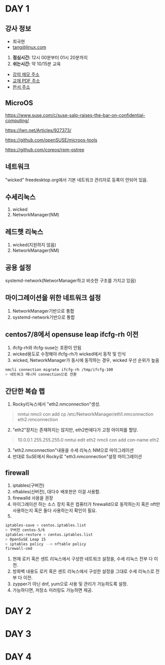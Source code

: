 # DAY 1

강사 정보
---
- 최국현
- tang@linux.com

1. __점심시간:__ 12시 00분부터 01시 20분까지
2. __쉬는시간:__ 약 10/15분 교육

- [강의 메모 주소](https://github.com/tangt64/training_memos/blob/main/opensource-101/RHEL2OpenSuSE-101/20240116-memo.md)
- [교재 PDF 주소](https://github.com/tangt64/training_memos/blob/main/opensource-101/RHEL2OpenSuSE-101/%EC%88%98%EC%84%B8-%EB%A6%AC%EB%88%85%EC%8A%A4-%EB%A7%88%EC%9D%B4%EA%B7%B8%EB%A0%88%EC%9D%B4%EC%85%98.pdf)
- [판서 주소](https://wbd.ms/share/v2/aHR0cHM6Ly93aGl0ZWJvYXJkLm1pY3Jvc29mdC5jb20vYXBpL3YxLjAvd2hpdGVib2FyZHMvcmVkZWVtL2MxYjNmMDg5ZmRiYjRjMzFhMGMwMDJlNjA4MmYxOWVmX0JCQTcxNzYyLTEyRTAtNDJFMS1CMzI0LTVCMTMxRjQyNEUzRF9hNDkyYmI3NC00YmQ0LTRmMjktYTI2MS04MzY1OGVjMGMzMTQ=)

## MicroOS

https://www.suse.com/c/suse-salp-raises-the-bar-on-confidential-computing/

https://lwn.net/Articles/927373/

https://github.com/openSUSE/microos-tools

https://github.com/coreos/rpm-ostree

## 네트워크

"wicked" freedesktop.org에서 기본 네트워크 관리자로 등록이 안되어 있음. 

수세리눅스
---
1. wicked
2. NetworkManager(NM)

레드햇 리눅스
---
1. wicked(지원하지 않음)
2. NetworkManager(NM)

공용 설정
---
systemd-network(NetworManager하고 비슷한 구조를 가지고 있음)

마이그레이션을 위한 네트워크 설정
---
1. NetworkManager기반으로 통합
2. systemd-network기반으로 통합

centos7/8에서 opensuse leap ifcfg-rh 이전
---
1. ifcfg-rh와 ifcfg-suse는 호환이 안됨
2. wicked용도로 수정해야 ifcfg-rh가 wicked에서 동작 및 인식
3. wicked, NetworkManager가 동시에 동작하는 경우, wicked 우선 순위가 높음

```bash
nmcli connection migrate ifcfg-rh /tmp/ifcfg-100
> 네트워크 매니저 connection으로 전환
```
간단한 복습 랩
---
1. Rocky리눅스에서 "eth2.nmconnection"생성. 
>nmtui
>nmcli con add 
>cp /etc/NetworkManager/eth1.nmconnection eth2.nmconnection
>
2. "eth2"장치는 존재하지는 않지만, eth2번에다가 고정 아이피를 할당. 
>10.0.0.1
>255.255.255.0
>nmtui edit eth2
>nmcli con add con-name eth2

3. "eth2.nmconnection"내용을 수세 리눅스 NM으로 마이그레이션
4. 반대로 SuSE에서 Rocky로 "eth3.nmconnection"설정 마이그레이션

## firewall

1. iptables(구버전)
2. nftables(신버전), 대다수 배포판은 이걸 사용함.
3. firewalld 사용을 권장
4. 마이그레이션 하는 소스 장치 혹은 컴퓨터가 firewalld으로 동작하는지 혹은 nft만 사용하는지 혹은 둘다 사용하는지 확인이 필요.
5. 

```bash
iptables-save > centos.iptables.list 
> 구버전 centos-5/6
iptables-restore < centos.iptables.list
> OpenSuSE Leap 15
> iptables policy --> nftable policy
firewall-cmd 
```

1. 현재 로키 혹은 센트 리눅스에서 구성한 네트워크 설정을, 수세 리눅스 전부 다 이전. 
2. 방화벽 내용도 로키 혹은 센트 리눅스에서 구성한 설정을 그대로 수세 리눅스로 전부 다 이전.
3. zypper가 아닌 dnf, yum으로 사용 및 관리가 가능하도록 설정.
4. 가능하다면, 저장소 미러링도 가능하면 제공. 


# DAY 2
# DAY 3
# DAY 4